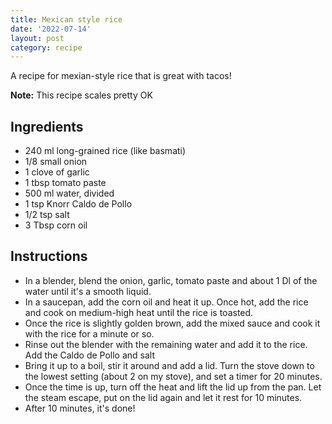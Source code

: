```yaml
---
title: Mexican style rice
date: '2022-07-14'
layout: post
category: recipe
---
```


A recipe for mexian-style rice that is great with tacos!

**Note:** This recipe scales pretty OK

## Ingredients

* 240 ml long-grained rice (like basmati)
* 1/8 small onion
* 1 clove of garlic
* 1 tbsp tomato paste
* 500 ml water, divided
* 1 tsp Knorr Caldo de Pollo
* 1/2 tsp salt
* 3 Tbsp corn oil

## Instructions

* In a blender, blend the onion, garlic, tomato paste and about 1 Dl of the
  water until it's a smooth liquid.
* In a saucepan, add the corn oil and heat it up. Once hot, add the rice and
  cook on medium-high heat until the rice is toasted.
* Once the rice is slightly golden brown, add the mixed sauce and cook it with
  the rice for a minute or so.
* Rinse out the blender with the remaining water and add it to the rice. Add the
  Caldo de Pollo and salt
* Bring it up to a boil, stir it around and add a lid. Turn the stove down to
  the lowest setting (about 2 on my stove), and set a timer for 20 minutes.
* Once the time is up, turn off the heat and lift the lid up from the pan. Let
  the steam escape, put on the lid again and let it rest for 10 minutes.
* After 10 minutes, it's done!
